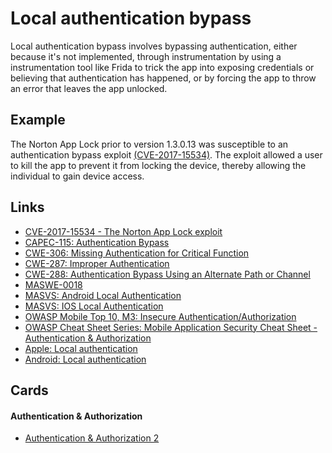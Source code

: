 # Local authentication bypass

Local authentication bypass involves bypassing authentication, either because it's not implemented, through instrumentation by using a instrumentation tool like Frida to trick the app into exposing credentials or believing that authentication has happened, or by forcing the app to throw an error that leaves the app unlocked.

## Example

The Norton App Lock prior to version 1.3.0.13 was susceptible to an authentication bypass exploit [(CVE-2017-15534)](https://nvd.nist.gov/vuln/detail/CVE-2017-15534). The exploit allowed a user to kill the app to prevent it from locking the device, thereby allowing the individual to gain device access.

## Links

- [CVE-2017-15534 - The Norton App Lock exploit](https://nvd.nist.gov/vuln/detail/CVE-2017-15534)
- [CAPEC-115: Authentication Bypass](https://capec.mitre.org/data/definitions/115.html)
- [CWE-306: Missing Authentication for Critical Function](https://cwe.mitre.org/data/definitions/306.html)
- [CWE-287: Improper Authentication](https://cwe.mitre.org/data/definitions/287.html)
- [CWE-288: Authentication Bypass Using an Alternate Path or Channel](https://cwe.mitre.org/data/definitions/288.html)
- [MASWE-0018](https://mas.owasp.org/MASWE/MASVS-CRYPTO/MASWE-0018)
- [MASVS: Android Local Authentication](https://mas.owasp.org/MASTG/0x05f-Testing-Local-Authentication )
- [MASVS: IOS Local Authentication](https://mas.owasp.org/MASTG/0x06f-Testing-Local-Authentication/)
- [OWASP Mobile Top 10, M3: Insecure Authentication/Authorization](https://owasp.org/www-project-mobile-top-10/2023-risks/m3-insecure-authentication-authorization.html)
- [OWASP Cheat Sheet Series: Mobile Application Security Cheat Sheet - Authentication & Authorization](https://cheatsheetseries.owasp.org/cheatsheets/Mobile_Application_Security_Cheat_Sheet.html#authentication-authorization)
- [Apple: Local authentication](https://developer.apple.com/documentation/localauthentication)
- [Android: Local authentication](https://developer.android.com/security/fraud-prevention/authentication)

## Cards
#### Authentication & Authorization
- [Authentication & Authorization 2](/cards/AA2)